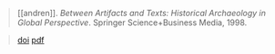 > [[andren]]. *Between Artifacts and Texts: Historical Archaeology in Global Perspective*. Springer Science+Business Media, 1998.

> [doi](https://doi.org/10.1525/aa.1999.101.4.845)
> [pdf](a-andren1997.pdf)